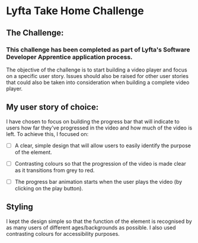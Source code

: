 # Lyfta Take Home Challenge

## The Challenge:
### This challenge has been completed as part of Lyfta's Software Developer Apprentice application process.
The objective of the challenge is to start building a video player and focus on a specific user story. Issues should also be raised for other user stories that could also be taken into consideration when building a complete video player.


## My user story of choice:
I have chosen to focus on building the progress bar that will indicate to users how far they've progressed in the video and how much of the video is left. To achieve this, I focused on:
- [ ] A clear, simple design that will allow users to easily identify the purpose of the element. 
- [ ] Contrasting colours so that the progression of the video is made clear as it transitions from grey to red. 
- [ ] The progress bar animation starts when the user plays the video (by clicking on the play button).


## Styling
I kept the design simple so that the function of the element is recognised by as many users of different ages/backgrounds as possible.
I also used contrasting colours for accessibility purposes.
